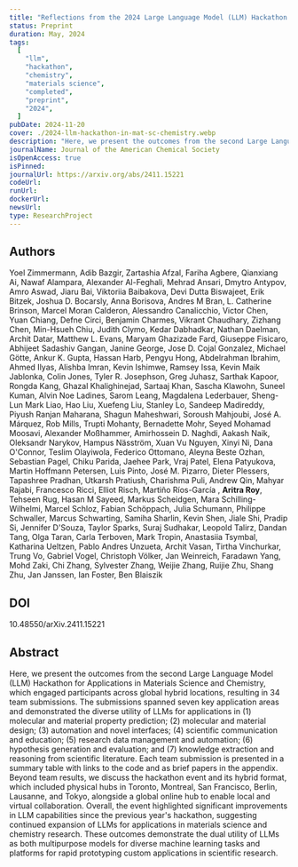 ```yaml
---
title: "Reflections from the 2024 Large Language Model (LLM) Hackathon for Applications in Materials Science and Chemistry"
status: Preprint
duration: May, 2024
tags:
  [
    "llm",
    "hackathon",
    "chemistry",
    "materials science",
    "completed",
    "preprint",
    "2024",
  ]
pubDate: 2024-11-20
cover: ./2024-llm-hackathon-in-mat-sc-chemistry.webp
description: "Here, we present the outcomes from the second Large Language Model (LLM) Hackathon for Applications in Materials Science and Chemistry."
journalName: Journal of the American Chemical Society
isOpenAccess: true
isPinned:
journalUrl: https://arxiv.org/abs/2411.15221
codeUrl:
runUrl:
dockerUrl:
newsUrl:
type: ResearchProject
---
```


## Authors

Yoel Zimmermann, Adib Bazgir, Zartashia Afzal, Fariha Agbere, Qianxiang Ai, Nawaf Alampara, Alexander Al-Feghali, Mehrad Ansari, Dmytro Antypov, Amro Aswad, Jiaru Bai, Viktoriia Baibakova, Devi Dutta Biswajeet, Erik Bitzek, Joshua D. Bocarsly, Anna Borisova, Andres M Bran, L. Catherine Brinson, Marcel Moran Calderon, Alessandro Canalicchio, Victor Chen, Yuan Chiang, Defne Circi, Benjamin Charmes, Vikrant Chaudhary, Zizhang Chen, Min-Hsueh Chiu, Judith Clymo, Kedar Dabhadkar, Nathan Daelman, Archit Datar, Matthew L. Evans, Maryam Ghazizade Fard, Giuseppe Fisicaro, Abhijeet Sadashiv Gangan, Janine George, Jose D. Cojal Gonzalez, Michael Götte, Ankur K. Gupta, Hassan Harb, Pengyu Hong, Abdelrahman Ibrahim, Ahmed Ilyas, Alishba Imran, Kevin Ishimwe, Ramsey Issa, Kevin Maik Jablonka, Colin Jones, Tyler R. Josephson, Greg Juhasz, Sarthak Kapoor, Rongda Kang, Ghazal Khalighinejad, Sartaaj Khan, Sascha Klawohn, Suneel Kuman, Alvin Noe Ladines, Sarom Leang, Magdalena Lederbauer, Sheng-Lun Mark Liao, Hao Liu, Xuefeng Liu, Stanley Lo, Sandeep Madireddy, Piyush Ranjan Maharana, Shagun Maheshwari, Soroush Mahjoubi, José A. Márquez, Rob Mills, Trupti Mohanty, Bernadette Mohr, Seyed Mohamad Moosavi, Alexander Moßhammer, Amirhossein D. Naghdi, Aakash Naik, Oleksandr Narykov, Hampus Näsström, Xuan Vu Nguyen, Xinyi Ni, Dana O'Connor, Teslim Olayiwola, Federico Ottomano, Aleyna Beste Ozhan, Sebastian Pagel, Chiku Parida, Jaehee Park, Vraj Patel, Elena Patyukova, Martin Hoffmann Petersen, Luis Pinto, José M. Pizarro, Dieter Plessers, Tapashree Pradhan, Utkarsh Pratiush, Charishma Puli, Andrew Qin, Mahyar Rajabi, Francesco Ricci, Elliot Risch, Martiño Ríos-García , **Aritra Roy**, Tehseen Rug, Hasan M Sayeed, Markus Scheidgen, Mara Schilling-Wilhelmi, Marcel Schloz, Fabian Schöppach, Julia Schumann, Philippe Schwaller, Marcus Schwarting, Samiha Sharlin, Kevin Shen, Jiale Shi, Pradip Si, Jennifer D'Souza, Taylor Sparks, Suraj Sudhakar, Leopold Talirz, Dandan Tang, Olga Taran, Carla Terboven, Mark Tropin, Anastasiia Tsymbal, Katharina Ueltzen, Pablo Andres Unzueta, Archit Vasan, Tirtha Vinchurkar, Trung Vo, Gabriel Vogel, Christoph Völker, Jan Weinreich, Faradawn Yang, Mohd Zaki, Chi Zhang, Sylvester Zhang, Weijie Zhang, Ruijie Zhu, Shang Zhu, Jan Janssen, Ian Foster, Ben Blaiszik

## DOI

10.48550/arXiv.2411.15221

## Abstract

Here, we present the outcomes from the second Large Language Model (LLM) Hackathon for Applications in Materials Science and Chemistry, which engaged participants across global hybrid locations, resulting in 34 team submissions. The submissions spanned seven key application areas and demonstrated the diverse utility of LLMs for applications in (1) molecular and material property prediction; (2) molecular and material design; (3) automation and novel interfaces; (4) scientific communication and education; (5) research data management and automation; (6) hypothesis generation and evaluation; and (7) knowledge extraction and reasoning from scientific literature. Each team submission is presented in a summary table with links to the code and as brief papers in the appendix. Beyond team results, we discuss the hackathon event and its hybrid format, which included physical hubs in Toronto, Montreal, San Francisco, Berlin, Lausanne, and Tokyo, alongside a global online hub to enable local and virtual collaboration. Overall, the event highlighted significant improvements in LLM capabilities since the previous year's hackathon, suggesting continued expansion of LLMs for applications in materials science and chemistry research. These outcomes demonstrate the dual utility of LLMs as both multipurpose models for diverse machine learning tasks and platforms for rapid prototyping custom applications in scientific research.
